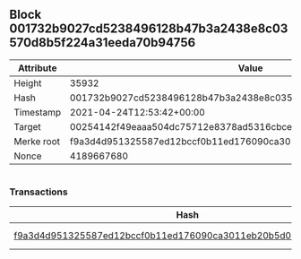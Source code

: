 ## Block 001732b9027cd5238496128b47b3a2438e8c03570d8b5f224a31eeda70b94756

Attribute | Value
--- | ---
Height | 35932
Hash | 001732b9027cd5238496128b47b3a2438e8c03570d8b5f224a31eeda70b94756
Timestamp | 2021-04-24T12:53:42+00:00
Target | 00254142f49eaaa504dc75712e8378ad5316cbcead634704b3734b6271167cc4
Merke root | f9a3d4d951325587ed12bccf0b11ed176090ca3011eb20b5d06050eb81f1f2ff
Nonce | 4189667680

```

```

### Transactions

Hash | Amount
--- | ---
[f9a3d4d951325587ed12bccf0b11ed176090ca3011eb20b5d06050eb81f1f2ff](f9a3d4d951325587ed12bccf0b11ed176090ca3011eb20b5d06050eb81f1f2ff.md) | 10.00000000 SKEPTI 
